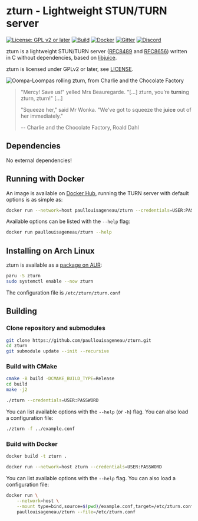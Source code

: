 # zturn - Lightweight STUN/TURN server

[![License: GPL v2 or later](https://img.shields.io/badge/License-GPL_v2_or_later-blue.svg)](https://www.gnu.org/licenses/old-licenses/gpl-2.0.en.html)
[![Build](https://github.com/paullouisageneau/zturn/actions/workflows/build.yml/badge.svg)](https://github.com/paullouisageneau/zturn/actions/workflows/build.yml)
[![Docker](https://img.shields.io/docker/v/paullouisageneau/zturn/latest?color=2497ed&label=Docker)](https://hub.docker.com/repository/docker/paullouisageneau/zturn)
[![Gitter](https://badges.gitter.im/libjuice/zturn.svg)](https://gitter.im/libjuice/zturn?utm_source=badge&utm_medium=badge&utm_campaign=pr-badge&utm_content=badge)
[![Discord](https://img.shields.io/discord/903257095539925006?logo=discord)](https://discord.gg/jXAP8jp3Nn)

zturn is a lightweight STUN/TURN server ([RFC8489](https://www.rfc-editor.org/rfc/rfc8489.html) and [RFC8656](https://www.rfc-editor.org/rfc/rfc8656.html)) written in C without dependencies, based on [libjuice](https://github.com/paullouisageneau/libjuice).

zturn is licensed under GPLv2 or later, see [LICENSE](https://github.com/paullouisageneau/zturn/blob/master/LICENSE).

![Oompa-Loompas rolling zturn, from Charlie and the Chocolate Factory](https://github.com/paullouisageneau/zturn/blob/master/image.png?raw=true)

> "Mercy! Save us!" yelled Mrs Beauregarde. "[...] zturn, you’re **turn**ing zturn, zturn!" [...]
>
> "Squeeze her," said Mr Wonka. "We've got to squeeze the **juice** out of her immediately."
>
> -- Charlie and the Chocolate Factory, Roald Dahl

## Dependencies

No external dependencies!

## Running with Docker

An image is available on [Docker Hub](https://hub.docker.com/repository/docker/paullouisageneau/zturn), running the TURN server with default options is as simple as:
```bash
docker run --network=host paullouisageneau/zturn --credentials=USER:PASSWORD
```
Available options can be listed with the `--help` flag:
```bash
docker run paullouisageneau/zturn --help
```

## Installing on Arch Linux

zturn is available as a [package on AUR](https://aur.archlinux.org/packages/zturn/):
```bash
paru -S zturn
sudo systemctl enable --now zturn
```
The configuration file is `/etc/zturn/zturn.conf`

## Building

### Clone repository and submodules

```bash
git clone https://github.com/paullouisageneau/zturn.git
cd zturn
git submodule update --init --recursive
```

### Build with CMake

```bash
cmake -B build -DCMAKE_BUILD_TYPE=Release
cd build
make -j2
```
```bash
./zturn --credentials=USER:PASSWORD
```
You can list available options with the `--help` (or `-h`) flag. You can also load a configuration file:
```bash
./zturn -f ../example.conf
```

### Build with Docker

```bash
docker build -t zturn .
```
```bash
docker run --network=host zturn --credentials=USER:PASSWORD
```
You can list available options with the `--help` flag. You can also load a configuration file:
```bash
docker run \
	--network=host \
	--mount type=bind,source=$(pwd)/example.conf,target=/etc/zturn.conf,readonly \
	paullouisageneau/zturn --file=/etc/zturn.conf
```

